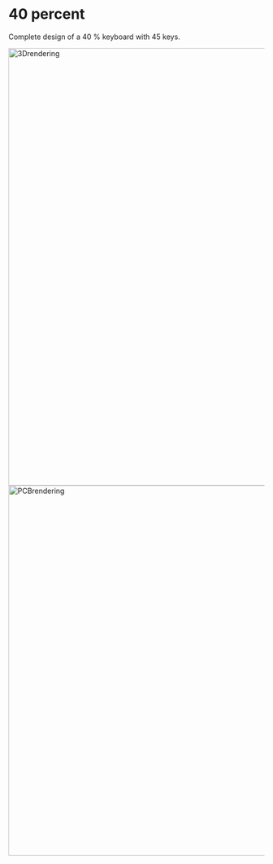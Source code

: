 # 40 percent
Complete design of a 40 % keyboard with 45 keys.

<img width="860" alt="3Drendering" src="https://github.com/user-attachments/assets/2087be41-f0dc-4c60-a26b-6af5820e5bd8" />
<img width="728" alt="PCBrendering" src="https://github.com/user-attachments/assets/c8df6bf7-5dd3-4a34-a8d4-7f165f1a31cc" />
